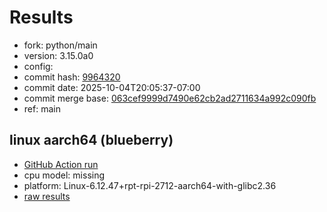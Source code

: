 # Results

- fork: python/main
- version: 3.15.0a0
- config: 
- commit hash: [9964320](https://github.com/python/cpython/commit/9964320)
- commit date: 2025-10-04T20:05:37-07:00
- commit merge base: [063cef9999d7490e62cb2ad2711634a992c090fb](https://github.com/python/cpython/commit/063cef9999d7490e62cb2ad2711634a992c090fb)
- ref: main

## linux aarch64 (blueberry)

- [GitHub Action run](https://github.com/savannahostrowski/pyperf_bench/actions/runs/18253359105)
- cpu model: missing
- platform: Linux-6.12.47+rpt-rpi-2712-aarch64-with-glibc2.36
- [raw results](bm-20251004-blueberry-aarch64-python-main-3.15.0a0-9964320.json)

